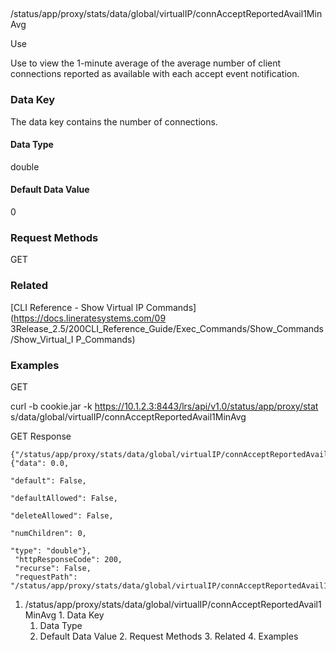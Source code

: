 ##
/status/app/proxy/stats/data/global/virtualIP/connAcceptReportedAvail1MinAvg

Use

Use to view the 1-minute average of the average number of client connections
reported as available with each accept event notification.

### Data Key

The data key contains the number of connections.

#### Data Type

double

#### Default Data Value

0

### Request Methods

GET

### Related

[CLI Reference - Show Virtual IP Commands](https://docs.lineratesystems.com/09
3Release_2.5/200CLI_Reference_Guide/Exec_Commands/Show_Commands/Show_Virtual_I
P_Commands)

### Examples

GET

curl -b cookie.jar -k https://10.1.2.3:8443/lrs/api/v1.0/status/app/proxy/stat
s/data/global/virtualIP/connAcceptReportedAvail1MinAvg

GET Response

    
    {"/status/app/proxy/stats/data/global/virtualIP/connAcceptReportedAvail1MinAvg": {"data": 0.0,
                                                                                       "default": False,
                                                                                       "defaultAllowed": False,
                                                                                       "deleteAllowed": False,
                                                                                       "numChildren": 0,
                                                                                       "type": "double"},
     "httpResponseCode": 200,
     "recurse": False,
     "requestPath": "/status/app/proxy/stats/data/global/virtualIP/connAcceptReportedAvail1MinAvg"}
    

  1. /status/app/proxy/stats/data/global/virtualIP/connAcceptReportedAvail1MinAvg
    1. Data Key
      1. Data Type
      2. Default Data Value
    2. Request Methods
    3. Related
    4. Examples

